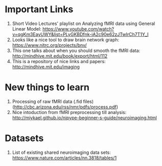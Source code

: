 # Important Links
1. Short Video Lectures' playlist  on Analyzing fMRI data using General Linear Model:
 https://www.youtube.com/watch?v=qgKm3EayUWY&list=PLyGKBDfnk-iA2c90e62zJTwIrCh7T1Y_I
2. Looks like a nice tool to draw brain network graph:
 https://www.nitrc.org/projects/bnv/
3. This one talks about when you should smooth the fMRI data:
 http://mindhive.mit.edu/book/export/html/112
4. This is a repository of nice links and papers:
http://mindhive.mit.edu/imaging
 
 
 
# New things to learn
1. Processing of raw fMRI data (.fid files)
(http://cbc.arizona.edu/rss/nmr/pdfs/process.pdf)
2. Nice intoduction from fMRI preprocessing till analysis:
http://miykael.github.io/nipype-beginner-s-guide/neuroimaging.html

# Datasets
1. List of existing shared neuroimaging data sets:
https://www.nature.com/articles/nn.3818/tables/1

